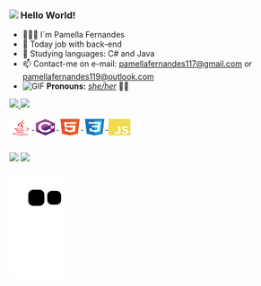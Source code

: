 ### <img src="https://github.com/TheDudeThatCode/TheDudeThatCode/blob/master/Assets/Earth.gif" width="24px">  Hello World! 
- 👩🏻‍💻 I´m Pamella Fernandes
- 🔭 Today job with back-end
- 🌱 Studying languages: C# and Java
- 📫 Contact-me on e-mail: pamellafernandes117@gmail.com or pamellafernandes119@outlook.com
- <img alt="GIF" src="https://github.com/pamellafernandes/TheDudeThatCode/blob/master/Assets/powerup.gif" width="20vw" /> **Pronouns:** [*she/her*](https://pronoun.is/her) 👩🏻

<div>
  <a href="https://github.com/pamellafernandes">
  <img height="180em" src="https://github-readme-stats.vercel.app/api?username=pamellafernandes&show_icons=false&theme=midnight-purple&include_all_commits=false&count_private=true"/>
  <img height="180em" src="https://github-readme-stats.vercel.app/api/top-langs/?username=pamellafernandes&layout=compact&langs_count=7&theme=midnight-purple"/>
</div>
  
  <div style="display: inline_block"><br>
  <img align="center" alt="Pamella-Java" height="30" width="40" src="https://raw.githubusercontent.com/devicons/devicon/master/icons/java/java-plain.svg">
  <img align="center" alt="Pamella-Csharp" height="30" width="40" src="https://raw.githubusercontent.com/devicons/devicon/master/icons/csharp/csharp-original.svg">
  <img align="center" alt="Pamella-HTML" height="30" width="40" src="https://raw.githubusercontent.com/devicons/devicon/master/icons/html5/html5-original.svg">
  <img align="center" alt="Pamella-CSS" height="30" width="40" src="https://raw.githubusercontent.com/devicons/devicon/master/icons/css3/css3-original.svg">
  <img align="center" alt="Pamella-Javascript" height="30" width="40" src="https://raw.githubusercontent.com/devicons/devicon/master/icons/javascript/javascript-plain.svg">
 
  
</div>
  
  ##
  
  <div>
    <a href = "mailto:pamellafernandes117@gmail.com"><img src="https://img.shields.io/badge/Gmail-D14836?style=for-the-badge&logo=gmail&logoColor=white" target="_blank"></a>
    <a href="https://www.linkedin.com/in/pamella-fernandes-b83392196" target="_blank"><img src="https://img.shields.io/badge/-LinkedIn-%230077B5?style=for-the-badge&logo=linkedin&logoColor=white" target="_blank"></a> 
  </div>
  
 ![Snake animation](https://github.com/pamellafernandes/pamellafernandes/blob/output/github-contribution-grid-snake.svg)
  



